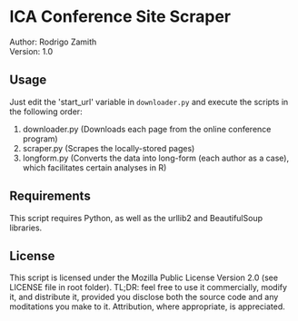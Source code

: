 ICA Conference Site Scraper
=============================
Author: Rodrigo Zamith  
Version: 1.0


Usage
-----
Just edit the 'start_url' variable in `downloader.py` and execute the scripts in the following order:

1. downloader.py (Downloads each page from the online conference program)
2. scraper.py (Scrapes the locally-stored pages)
3. longform.py (Converts the data into long-form (each author as a case), which facilitates certain analyses in R)


Requirements
------------
This script requires Python, as well as the urllib2 and BeautifulSoup libraries.


License
--------
This script is licensed under the Mozilla Public License Version 2.0 (see LICENSE file in root folder). TL;DR: feel free to use it commercially, modify it, and distribute it, provided you disclose both the source code and any moditations you make to it. Attribution, where appropriate, is appreciated.
